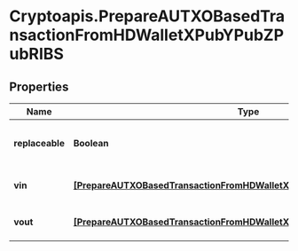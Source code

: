 # Cryptoapis.PrepareAUTXOBasedTransactionFromHDWalletXPubYPubZPubRIBS

## Properties

Name | Type | Description | Notes
------------ | ------------- | ------------- | -------------
**replaceable** | **Boolean** | Representation of whether the transaction is replaceable | 
**vin** | [**[PrepareAUTXOBasedTransactionFromHDWalletXPubYPubZPubRIBSZVinInner]**](PrepareAUTXOBasedTransactionFromHDWalletXPubYPubZPubRIBSZVinInner.md) | Represents the transaction inputs. | 
**vout** | [**[PrepareAUTXOBasedTransactionFromHDWalletXPubYPubZPubRIBSZVoutInner]**](PrepareAUTXOBasedTransactionFromHDWalletXPubYPubZPubRIBSZVoutInner.md) | Represents the transaction outputs. | 


